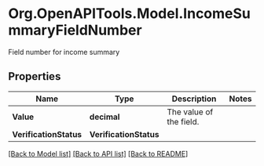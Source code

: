 # Org.OpenAPITools.Model.IncomeSummaryFieldNumber
Field number for income summary

## Properties

Name | Type | Description | Notes
------------ | ------------- | ------------- | -------------
**Value** | **decimal** | The value of the field. | 
**VerificationStatus** | **VerificationStatus** |  | 

[[Back to Model list]](../README.md#documentation-for-models) [[Back to API list]](../README.md#documentation-for-api-endpoints) [[Back to README]](../README.md)

